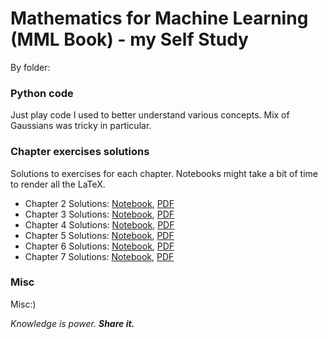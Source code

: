 # Mathematics for Machine Learning (MML Book) - my Self Study

By folder:

### Python code
Just play code I used to better understand various concepts. Mix of Gaussians was tricky in particular.

### Chapter exercises solutions
Solutions to exercises for each chapter. Notebooks might take a bit of time to render all the LaTeX.
- Chapter 2 Solutions: [Notebook](https://nbviewer.jupyter.org/github/ilmoi/MML-Book/blob/master/end%20of%20chapter%20exercises/Chapter%202%20Exercises.ipynb), [PDF](https://github.com/ilmoi/MML-Book/blob/master/end%20of%20chapter%20exercises/Chapter%202%20Exercises%20-%20PDF.pdf)
- Chapter 3 Solutions: [Notebook](https://nbviewer.jupyter.org/github/ilmoi/MML-Book/blob/master/end%20of%20chapter%20exercises/Chapter%203%20Exercises.ipynb), [PDF](https://github.com/ilmoi/MML-Book/blob/master/end%20of%20chapter%20exercises/Chapter%203%20Exercises%20-%20PDF.pdf)
- Chapter 4 Solutions: [Notebook](https://nbviewer.jupyter.org/github/ilmoi/MML-Book/blob/master/end%20of%20chapter%20exercises/Chapter%204%20Exercises.ipynb), [PDF](https://github.com/ilmoi/MML-Book/blob/master/end%20of%20chapter%20exercises/Chapter%204%20Exercises%20-%20PDF.pdf)
- Chapter 5 Solutions: [Notebook](https://nbviewer.jupyter.org/github/ilmoi/MML-Book/blob/master/end%20of%20chapter%20exercises/Chapter%205%20Exercises.ipynb), [PDF](https://github.com/ilmoi/MML-Book/blob/master/end%20of%20chapter%20exercises/Chapter%205%20Exercises%20-%20PDF.pdf)
- Chapter 6 Solutions: [Notebook](https://nbviewer.jupyter.org/github/ilmoi/MML-Book/blob/master/end%20of%20chapter%20exercises/Chapter%206%20Exercises.ipynb), [PDF](https://github.com/ilmoi/MML-Book/blob/master/end%20of%20chapter%20exercises/Chapter%206%20Exercises%20-%20PDF.pdf)
- Chapter 7 Solutions: [Notebook](https://nbviewer.jupyter.org/github/ilmoi/MML-Book/blob/master/end%20of%20chapter%20exercises/Chapter%207%20Exercises.ipynb), [PDF](https://github.com/ilmoi/MML-Book/blob/master/end%20of%20chapter%20exercises/Chapter%207%20Exercises%20-%20PDF.pdf)

### Misc 
Misc:)


*Knowledge is power. **Share it.***
